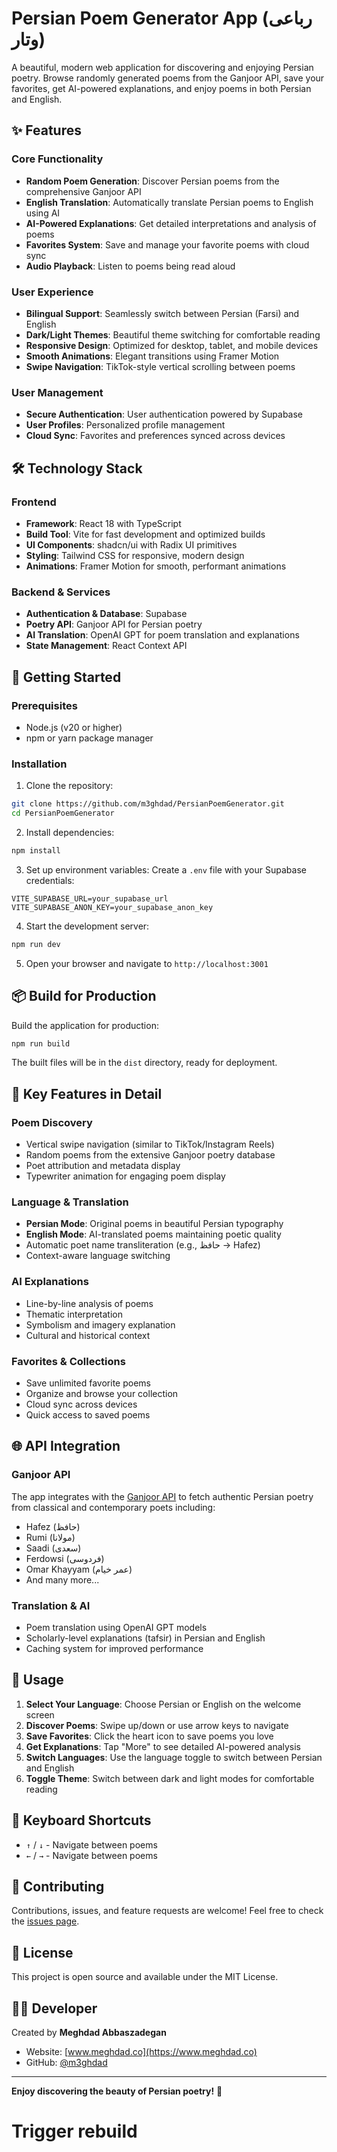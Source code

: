 # Persian Poem Generator App (رباعی وتار)

A beautiful, modern web application for discovering and enjoying Persian poetry. Browse randomly generated poems from the Ganjoor API, save your favorites, get AI-powered explanations, and enjoy poems in both Persian and English.

## ✨ Features

### Core Functionality
- **Random Poem Generation**: Discover Persian poems from the comprehensive Ganjoor API
- **English Translation**: Automatically translate Persian poems to English using AI
- **AI-Powered Explanations**: Get detailed interpretations and analysis of poems
- **Favorites System**: Save and manage your favorite poems with cloud sync
- **Audio Playback**: Listen to poems being read aloud

### User Experience
- **Bilingual Support**: Seamlessly switch between Persian (Farsi) and English
- **Dark/Light Themes**: Beautiful theme switching for comfortable reading
- **Responsive Design**: Optimized for desktop, tablet, and mobile devices
- **Smooth Animations**: Elegant transitions using Framer Motion
- **Swipe Navigation**: TikTok-style vertical scrolling between poems

### User Management
- **Secure Authentication**: User authentication powered by Supabase
- **User Profiles**: Personalized profile management
- **Cloud Sync**: Favorites and preferences synced across devices

## 🛠 Technology Stack

### Frontend
- **Framework**: React 18 with TypeScript
- **Build Tool**: Vite for fast development and optimized builds
- **UI Components**: shadcn/ui with Radix UI primitives
- **Styling**: Tailwind CSS for responsive, modern design
- **Animations**: Framer Motion for smooth, performant animations

### Backend & Services
- **Authentication & Database**: Supabase
- **Poetry API**: Ganjoor API for Persian poetry
- **AI Translation**: OpenAI GPT for poem translation and explanations
- **State Management**: React Context API

## 🚀 Getting Started

### Prerequisites
- Node.js (v20 or higher)
- npm or yarn package manager

### Installation

1. Clone the repository:
```bash
git clone https://github.com/m3ghdad/PersianPoemGenerator.git
cd PersianPoemGenerator
```

2. Install dependencies:
```bash
npm install
```

3. Set up environment variables:
Create a `.env` file with your Supabase credentials:
```env
VITE_SUPABASE_URL=your_supabase_url
VITE_SUPABASE_ANON_KEY=your_supabase_anon_key
```

4. Start the development server:
```bash
npm run dev
```

5. Open your browser and navigate to `http://localhost:3001`

## 📦 Build for Production

Build the application for production:
```bash
npm run build
```

The built files will be in the `dist` directory, ready for deployment.

## 🎨 Key Features in Detail

### Poem Discovery
- Vertical swipe navigation (similar to TikTok/Instagram Reels)
- Random poems from the extensive Ganjoor poetry database
- Poet attribution and metadata display
- Typewriter animation for engaging poem display

### Language & Translation
- **Persian Mode**: Original poems in beautiful Persian typography
- **English Mode**: AI-translated poems maintaining poetic quality
- Automatic poet name transliteration (e.g., حافظ → Hafez)
- Context-aware language switching

### AI Explanations
- Line-by-line analysis of poems
- Thematic interpretation
- Symbolism and imagery explanation
- Cultural and historical context

### Favorites & Collections
- Save unlimited favorite poems
- Organize and browse your collection
- Cloud sync across devices
- Quick access to saved poems

## 🌐 API Integration

### Ganjoor API
The app integrates with the [Ganjoor API](https://api.ganjoor.net) to fetch authentic Persian poetry from classical and contemporary poets including:
- Hafez (حافظ)
- Rumi (مولانا)
- Saadi (سعدی)
- Ferdowsi (فردوسی)
- Omar Khayyam (عمر خیام)
- And many more...

### Translation & AI
- Poem translation using OpenAI GPT models
- Scholarly-level explanations (tafsir) in Persian and English
- Caching system for improved performance

## 🎯 Usage

1. **Select Your Language**: Choose Persian or English on the welcome screen
2. **Discover Poems**: Swipe up/down or use arrow keys to navigate
3. **Save Favorites**: Click the heart icon to save poems you love
4. **Get Explanations**: Tap "More" to see detailed AI-powered analysis
5. **Switch Languages**: Use the language toggle to switch between Persian and English
6. **Toggle Theme**: Switch between dark and light modes for comfortable reading

## 📱 Keyboard Shortcuts

- `↑` / `↓` - Navigate between poems
- `←` / `→` - Navigate between poems

## 🤝 Contributing

Contributions, issues, and feature requests are welcome! Feel free to check the [issues page](https://github.com/m3ghdad/PersianPoemGenerator/issues).

## 📄 License

This project is open source and available under the MIT License.

## 👨‍💻 Developer

Created by **Meghdad Abbaszadegan**
- Website: [www.meghdad.co](https://www.meghdad.co)
- GitHub: [@m3ghdad](https://github.com/m3ghdad)

---

**Enjoy discovering the beauty of Persian poetry!** 🌟
  # Trigger rebuild
